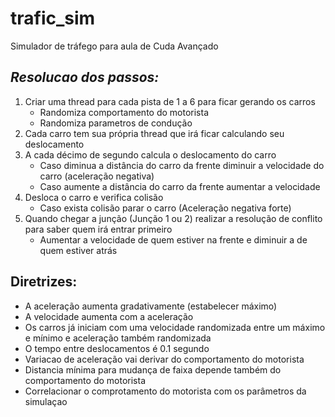 # trafic_sim
Simulador de tráfego para aula de Cuda Avançado


## *Resolucao dos passos:*

1.  Criar uma thread para cada pista de 1 a 6 para ficar gerando os carros
    - Randomiza comportamento do motorista 
    - Randomiza parametros de condução 
2.  Cada carro tem sua própria thread que irá ficar calculando seu deslocamento
3.  A cada décimo de segundo calcula o deslocamento do carro
    - Caso diminua a distância do carro da frente diminuir a velocidade do carro (aceleração negativa)
    - Caso aumente a distância do carro da frente aumentar a velocidade 
4.  Desloca o carro e verifica colisão
    - Caso exista colisão parar o carro (Aceleração negativa forte)
5.  Quando chegar a junção (Junção 1 ou 2) realizar a resolução de conflito para saber quem irá entrar primeiro
    - Aumentar a velocidade de quem estiver na frente e diminuir a de quem estiver atrás

## Diretrizes: 
* A  aceleração aumenta gradativamente (estabelecer máximo)
* A velocidade aumenta com a aceleração
* Os carros já iniciam com uma velocidade randomizada entre um máximo e mínimo e aceleração também randomizada
* O tempo entre deslocamentos é 0.1 segundo
* Variacao de aceleração vai derivar do comportamento do motorista
* Distancia mínima para mudança de faixa depende também do comportamento do motorista
* Correlacionar o comprotamento do motorista com os parâmetros da simulaçao

